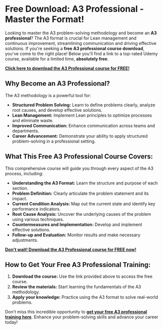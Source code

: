 # Free Download: A3 Professional - Master the Format!

Looking to master the A3 problem-solving methodology and become an **A3 professional**? The A3 format is crucial for Lean management and continuous improvement, streamlining communication and driving effective solutions. If you're seeking a **free A3 professional course download**, you've come to the right place! Below you'll find a link to a top-rated Udemy course, available for a limited time, **absolutely free**.

[**Click here to download the A3 Professional course for FREE!**](https://udemywork.com/a3-professional)

## Why Become an A3 Professional?

The A3 methodology is a powerful tool for:

*   **Structured Problem Solving:** Learn to define problems clearly, analyze root causes, and develop effective solutions.
*   **Lean Management:** Implement Lean principles to optimize processes and eliminate waste.
*   **Improved Communication:** Enhance communication across teams and departments.
*   **Career Advancement:** Demonstrate your ability to apply structured problem-solving in a professional setting.

## What This Free A3 Professional Course Covers:

This comprehensive course will guide you through every aspect of the A3 process, including:

*   **Understanding the A3 Format:** Learn the structure and purpose of each section.
*   **Problem Definition:** Clearly articulate the problem statement and its impact.
*   **Current Condition Analysis:** Map out the current state and identify key performance indicators.
*   **Root Cause Analysis:** Uncover the underlying causes of the problem using various techniques.
*   **Countermeasures and Implementation:** Develop and implement effective solutions.
*   **Follow-up and Evaluation:** Monitor results and make necessary adjustments.

[**Don't wait! Download the A3 Professional course for FREE now!**](https://udemywork.com/a3-professional)

## How to Get Your Free A3 Professional Training:

1.  **Download the course:** Use the link provided above to access the free course.
2.  **Review the materials:** Start learning the fundamentals of the A3 methodology.
3.  **Apply your knowledge:** Practice using the A3 format to solve real-world problems.

Don't miss this incredible opportunity to **[get your free A3 professional training here](https://udemywork.com/a3-professional)**. Enhance your problem-solving skills and advance your career today!
